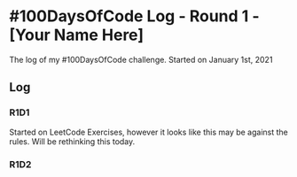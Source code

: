 # #100DaysOfCode Log - Round 1 - [Your Name Here]

The log of my #100DaysOfCode challenge. Started on January 1st, 2021

## Log

### R1D1 
Started on LeetCode Exercises, however it looks like this may be against the rules. Will be rethinking this today.

### R1D2
